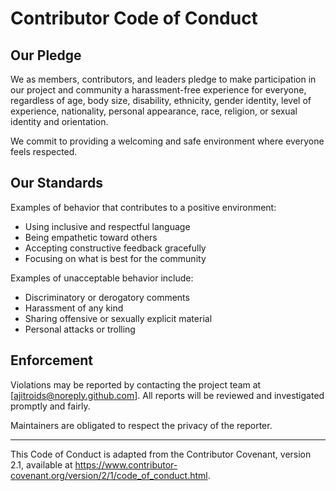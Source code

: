 # Contributor Code of Conduct

## Our Pledge

We as members, contributors, and leaders pledge to make participation in our project and community a harassment-free experience for everyone, regardless of age, body size, disability, ethnicity, gender identity, level of experience, nationality, personal appearance, race, religion, or sexual identity and orientation.

We commit to providing a welcoming and safe environment where everyone feels respected.

## Our Standards

Examples of behavior that contributes to a positive environment:

- Using inclusive and respectful language
- Being empathetic toward others
- Accepting constructive feedback gracefully
- Focusing on what is best for the community

Examples of unacceptable behavior include:

- Discriminatory or derogatory comments
- Harassment of any kind
- Sharing offensive or sexually explicit material
- Personal attacks or trolling

## Enforcement

Violations may be reported by contacting the project team at [ajitroids@noreply.github.com]. All reports will be reviewed and investigated promptly and fairly.

Maintainers are obligated to respect the privacy of the reporter.

---

This Code of Conduct is adapted from the Contributor Covenant, version 2.1, available at https://www.contributor-covenant.org/version/2/1/code_of_conduct.html.
